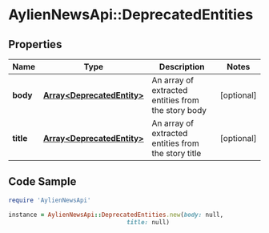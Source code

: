 # AylienNewsApi::DeprecatedEntities

## Properties

Name | Type | Description | Notes
------------ | ------------- | ------------- | -------------
**body** | [**Array&lt;DeprecatedEntity&gt;**](DeprecatedEntity.md) | An array of extracted entities from the story body | [optional] 
**title** | [**Array&lt;DeprecatedEntity&gt;**](DeprecatedEntity.md) | An array of extracted entities from the story title | [optional] 

## Code Sample

```ruby
require 'AylienNewsApi'

instance = AylienNewsApi::DeprecatedEntities.new(body: null,
                                 title: null)
```



